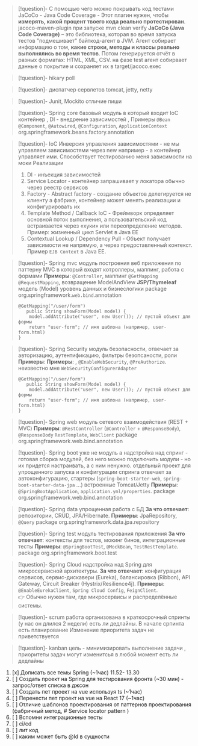 >[!question]- С помощью чего можно покрывать код тестами
>JaCoCo - Java Code Coverage - Этот плагин нужен, чтобы **измерять, какой процент твоего кода реально протестирован**. 
><artifactId>jacoco-maven-plugin</artifactId>
>при запуске mvn clean verify
>**JaCoCo (Java Code Coverage)** – это библиотека, которая во время запуска тестов "подмешивает" байткод-агент в JVM.
>Агент собирает информацию о том, **какие строки, методы и классы реально выполнялись во время тестов**.
>Потом генерируется отчёт в разных форматах: HTML, XML, CSV.
>на фазе test агент собирвает данные о покрытие и сохраняет их в target/jacoco.exec 

>[!question]- hikary poll
>

>[!question]- диспатчер сервлетов tomcat, jetty, netty

>[!question]- Junit, Mockito отличие
>пиши

>[!question]- Spring core
>базовый модуль в который входит IoC контейнер , DI - внедрение зависимостей , 
>Примеры `@Bean` `@Component`, `@Autowired`, `@Configuration`, `ApplicationContext`
>org.springframework.beans.factory.annotation 

>[!question]- IoC
>Инверсия управления зависимостями - не мы управляем зависимостями через new например - а контейнер управляет ими.
>Способствует тестированию меня зависимости на моки
>Реализации
>1. DI - инъекция зависимостей
>2. Service Locator - контейнер запрашивает у локатора  обычно через реестр сервисов
>3. Factory - Abstract factory - создание объектов делегируется не клиенту а фабрике, контейнер может менять реализации и конфигурировать их
>4. Template Method / Callback IoC - Фреймворк определяет основной поток выполнения, а пользовательский код встраивается через «хуки» или переопределение методов. Пример: жизненный цикл Servlet в Java EE
>5. Contextual Lookup / Dependency Pull - Объект получает зависимости не напрямую, а через предоставленный контекст. Пример `EJB Context` в Java EE. 

>[!question]- Spring mvc
> модуль построения веб приложения по паттерну MVC  в который входят котроллеры, маппинг, работа с формами
> **Примеры**: `@Controller`, маппинг  `@GetMapping` `@RequestMapping`, возвращение ModelAndView **JSP/Thymeleaf**
> модель (Model) уровень данных и бизнеслогики
> package org.springframework.`web.bind`.annotation
> ```
> @GetMapping("/user/form")
>    public String showForm(Model model) {
>     model.addAttribute("user", new User()); // пустой объект для формы    
>     return "user-form"; // имя шаблона (например, user-form.html)
> }
> ```

>[!question]- Spring Security
> модуль безопасности, отвечает за авторизацию, аутентификацию, фильтры безопсаности, роли
> **Примеры**: **Примеры**: , `@EnableWebSecurity`, `@PreAuthorize`. неизвестно мне `WebSecurityConfigurerAdapter`
> ```
> @GetMapping("/user/form")
>    public String showForm(Model model) {
>     model.addAttribute("user", new User()); // пустой объект для формы    
>     return "user-form"; // имя шаблона (например, user-form.html)
> }
> ```

>[!question]- Spring web
> модуль сетевого взаимодействия (REST + MVC)
> **Примеры**: `@RestController` (`@Controller` + `@ResponseBody`), `@ResponseBody`
> `RestTemplate`, `WebClient`
> package org.springframework.web.bind.annotation

>[!question]- Spring boot
>уже не модуль а надстройка над спринг - готовая сборка модулей, без него можно подключить модули - но их придется настраивать, а с ним ненужно.
> отдельный проект для упрощенного запуска и конфигурации спринга
> отвечает за автоконфигурацию, стартеры (`spring-boot-starter-web`, `spring-boot-starter-data-jpa` ...) встроенные Tomcat/Jetty
> **Примеры**: `@SpringBootApplication`, `application.yml/properties`.
> package org.springframework.web.bind.annotation

>[!question]- Spring data
> упрощенная работа с БД
> **За что отвечает**: репозитории, CRUD, JPA/Hibernate.
> **Примеры**:  JpaRepository, `@Query`
> package org.springframework.data.jpa.repository

>[!question]- Spring test
> модуль тестирования приложения
> **За что отвечает**: контексты для тестов, мокинг бинов, интеграционные тесты
> **Примеры**: `@SpringBootTest`, `@MockBean`, `TestRestTemplate`.
> package org.springframework.boot.test

>[!question]- Spring Cloud
>надстройка над Spring для микросервисной архитектуры.
>**За что отвечает**: конфигурация сервисов, сервис-дискавери (Eureka), балансировка (Ribbon), API Gateway, Circuit Breaker (Hystrix/Resilience4j).
>**Примеры**: `@EnableEurekaClient`, `Spring Cloud Config`, `FeignClient`.  
👉 Обычно нужен там, где микросервисы и распределённые системы.

>[!question]- scrum
>работа организована в краткосрочный спринты (у нас он длился 2 недели) есть ли дедлайны. В начале српинта есть планирование 
>Изменение приоритета задач не приветствуется 

>[!question]- kanban
>цель - минимизировать выполнение задачи , приоритеты задач могут изменитсья в любой момент есть ли дедлайны


1. [x] Дописать все темы Spring (~1час) 11.52- 13.30
2. [ ] Создать проект на Spring для тестирования фронта (~30 мин) - запрос/ответ списка в джсон
3. [ ] Создать пет проект на vue используя ts (~1час)
4. [ ] Перенести  пет проект на vue на React 17 (~1час)
5. [ ] Отличие шаблонов проектирования от паттернов проектирования (фабричный метод, # Service locator pattern )
6. [ ] Вспомни интеграционные тесты 
7. [ ] ci/cd 
8. [ ] лит код
9. [ ] каким может быть @Id в сущности 
